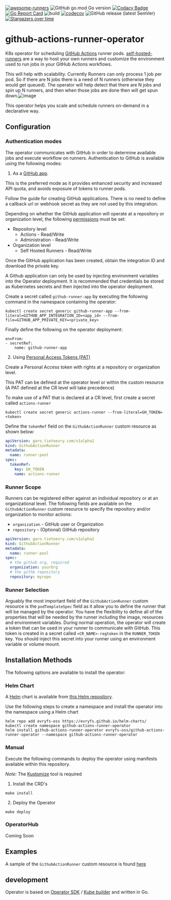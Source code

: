 [![awesome-runners](https://img.shields.io/badge/listed%20on-awesome--runners-blue.svg)](https://github.com/jonico/awesome-runners)
![GitHub go.mod Go version](https://img.shields.io/github/go-mod/go-version/evryfs/github-actions-runner-operator)
[![Codacy Badge](https://api.codacy.com/project/badge/Grade/f31ef6cd50994eebb882389ec2ec37f1)](https://app.codacy.com/gh/evryfs/github-actions-runner-operator?utm_source=github.com&utm_medium=referral&utm_content=evryfs/github-actions-runner-operator&utm_campaign=Badge_Grade_Dashboard)
[![Go Report Card](https://goreportcard.com/badge/github.com/evryfs/github-actions-runner-operator)](https://goreportcard.com/report/github.com/evryfs/github-actions-runner-operator)
![build](https://github.com/evryfs/github-actions-runner-operator/workflows/build/badge.svg?branch=master)
[![codecov](https://codecov.io/gh/evryfs/github-actions-runner-operator/branch/master/graph/badge.svg)](https://codecov.io/gh/evryfs/github-actions-runner-operator)
![GitHub release (latest SemVer)](https://img.shields.io/github/v/release/evryfs/github-actions-runner-operator?sort=semver)
[![Stargazers over time](https://starchart.cc/evryfs/github-actions-runner-operator.svg)](https://starchart.cc/evryfs/github-actions-runner-operator)


# github-actions-runner-operator

K8s operator for scheduling [GitHub Actions](https://github.com/features/actions) runner pods.
[self-hosted-runners](https://help.github.com/en/actions/hosting-your-own-runners/about-self-hosted-runners)
are a way to host your own runners and customize the environment used to run jobs in your GitHub Actions workflows.

This will help with scalability. Currently Runners can only process 1 job per pod. So if there are N jobs there is a need of N runners (otherwise they would get queued). The operator will help detect that there are N jobs and spin up N runners, and then when those jobs are done then will get spun down.![image](https://user-images.githubusercontent.com/89955465/153341325-90453c6d-f466-4e52-b251-a382225a2218.png)


This operator helps you scale and schedule runners on-demand in a declarative way.

## Configuration
### Authentication modes

The operator communicates with GitHub in order to determine available jobs and execute workflow on runners. Authentication to GitHub is available using the following modes:

1.  As a [GitHub app](https://docs.github.com/en/free-pro-team@latest/developers/apps/creating-a-github-app).

This is the preferred mode as it provides enhanced security and increased API quota, and avoids exposure of tokens to runner pods.

Follow the guide for creating GitHub applications. There is no need to define a callback url or webhook secret as they are not used by this integration.

Depending on whether the GitHub application will operate at a repository or organization level, the following [permissions](https://docs.github.com/en/free-pro-team@latest/rest/reference/permissions-required-for-github-apps#permission-on-self-hosted-runners) must be set:

* Repository level
    * Actions - Read/Write
    * Administration - Read/Write
* Organization level
    * Self Hosted Runners - Read/Write

Once the GitHub application has been created, obtain the integration ID and download the private key. 

A Github application can only be used by injecting environment variables into the Operator deployment. It is recommended that credentials be stored as Kubernetes secrets and then injected into the operator deployment.

Create a secret called `github-runner-app` by executing the following command in the namespace containing the operator:

```shell script
kubectl create secret generic github-runner-app --from-literal=GITHUB_APP_INTEGRATION_ID=<app_id> --from-file=GITHUB_APP_PRIVATE_KEY=<private_key>
```

Finally define the following on the operator deployment:

```shell script
envFrom:
- secretRef:
    name: github-runner-app
````

2.  Using [Personal Access Tokens (PAT)](https://docs.github.com/en/free-pro-team@latest/github/authenticating-to-github/creating-a-personal-access-token)

Create a Personal Access token with rights at a repository or organization level.

This PAT can be defined at the operator level or within the custom resource (A PAT defined at the CR level will take precedence)

To make use of a PAT that is declared at a CR level, first create a secret called `actions-runner`

```shell script
kubectl create secret generic actions-runner --from-literal=GH_TOKEN=<token>
```

Define the `tokenRef` field on the `GithubActionRunner` custom resource as shown below:

```yaml
apiVersion: garo.tietoevry.com/v1alpha1
kind: GithubActionRunner
metadata:
  name: runner-pool
spec:
  tokenRef:
    key: GH_TOKEN
    name: actions-runner
```

### Runner Scope

Runners can be registered either against an individual repository or at an organizational level. The following fields are available on the `GithubActionRunner` custom resource to specify the repository and/or organization to monitor actions:

  * `organization` - GitHub user or Organization
  * `repository` - (Optional) GitHub repository

```yaml
apiVersion: garo.tietoevry.com/v1alpha1
kind: GithubActionRunner
metadata:
  name: runner-pool
spec:
  # the github org, required
  organization: yourOrg
  # the githb repository
  repository: myrepo
```

### Runner Selection

Arguably the most important field of the `GithubActionRunner` custom resource is the `podTemplateSpec` field as it allow you to define the runner that will be managed by the operator. You have the flexibility to define all of the properties that will be needed by the runner including the image, resources and environment variables. During normal operation, the operator will create a token that can be used in your runner to communicate with GitHub. This token is created in a secret called `<CR_NAME>-regtoken` in the `RUNNER_TOKEN` key. You should inject this secret into your runner using an environment variable or volume mount.

## Installation Methods

The following options are available to install the operator:
### Helm Chart

A [Helm](https://helm.sh/) chart is available from [this Helm repository](https://github.com/evryfs/helm-charts).

Use the following steps to create a namespace and install the operator into the namespace using a Helm chart

```shell script
helm repo add evryfs-oss https://evryfs.github.io/helm-charts/
kubectl create namespace github-actions-runner-operator
helm install github-actions-runner-operator evryfs-oss/github-actions-runner-operator --namespace github-actions-runner-operator
```
### Manual

Execute the following commands to deploy the operator using manifests available within this repository.

_Note:_ The [Kustomize](https://kustomize.io/) tool is required

1. Install the CRD's

```shell script
make install
```

2. Deploy the Operator

```shell script
make deploy
```

### OperatorHub

Coming Soon

## Examples

A sample of the `GithubActionRunner` custom resource is found [here](config/samples/garo_v1alpha1_githubactionrunner.yaml)

## development

Operator is based on [Operator SDK](https://github.com/operator-framework/operator-sdk) / [Kube builder](https://github.com/kubernetes-sigs/kubebuilder) and written in Go.
